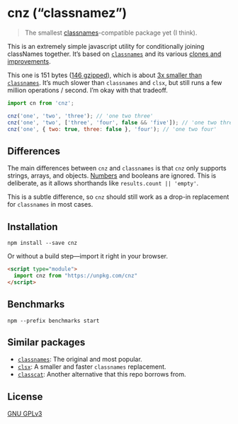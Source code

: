 # cnz (“classnamez”)

> The smallest [classnames](https://github.com/JedWatson/classnames)-compatible package yet (I think).

This is an extremely simple javascript utility for conditionally joining classNames together. It’s based on [`classnames`](https://github.com/JedWatson/classnames) and its various [clones and improvements](https://github.com/lukeed/clsx).

This one is 151 bytes ([146 gzipped](http://bundlephobia.com/result?p=cnz)), which is about [3x smaller than `classnames`](http://bundlephobia.com/result?p=classnames). It’s much slower than `classnames` and `clsx`, but still runs a few million operations / second. I’m okay with that tradeoff.

```js
import cn from 'cnz';

cnz('one', 'two', 'three'); // 'one two three'
cnz('one', 'two', ['three', 'four', false && 'five']); // 'one two three four'
cnz('one', { two: true, three: false }, 'four'); // 'one two four'
```

## Differences

The main differences between `cnz` and `classnames` is that `cnz` only supports strings, arrays, and objects. [Numbers](https://github.com/JedWatson/classnames/issues/239) and booleans are ignored. This is deliberate, as it allows shorthands like `results.count || 'empty'`.

This is a subtle difference, so `cnz` should still work as a drop-in replacement for `classnames` in most cases.

## Installation

```console
npm install --save cnz
```

Or without a build step—import it right in your browser.

```html
<script type="module">
  import cnz from "https://unpkg.com/cnz"
</script>
```

## Benchmarks

```console
npm --prefix benchmarks start
```

## Similar packages

- [`classnames`](https://github.com/JedWatson/classnames): The original and most popular.
- [`clsx`](https://github.com/lukeed/clsx): A smaller and faster `classnames` replacement.
- [`classcat`](https://github.com/jorgebucaran/classcat): Another alternative that this repo borrows from.

## License

[GNU GPLv3](LICENSE.md)
